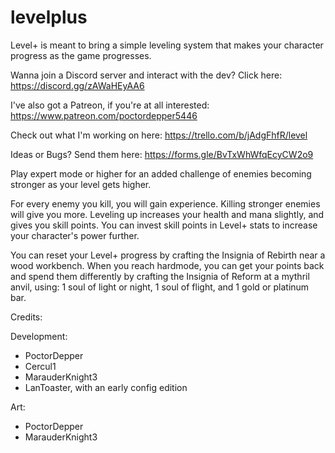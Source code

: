# levelplus

Level+ is meant to bring a simple leveling system that makes your character progress as the game progresses.

Wanna join a Discord server and interact with the dev? Click here: https://discord.gg/zAWaHEyAA6

I've also got a Patreon, if you're at all interested: https://www.patreon.com/poctordepper5446

Check out what I'm working on here: https://trello.com/b/jAdgFhfR/level

Ideas or Bugs? Send them here: https://forms.gle/BvTxWhWfqEcyCW2o9

Play expert mode or higher for an added challenge of enemies becoming stronger as your level gets higher.

For every enemy you kill, you will gain experience. Killing stronger enemies will give you more.
Leveling up increases your health and mana slightly, and gives you skill points.
You can invest skill points in Level+ stats to increase your character's power further.

You can reset your Level+ progress by crafting the Insignia of Rebirth near a wood workbench.
When you reach hardmode, you can get your points back and spend them differently by crafting the Insignia of Reform at a mythril anvil, using:
1 soul of light or night,
1 soul of flight,
and 1 gold or platinum bar.

Credits:

Development:
 - PoctorDepper
 - Cercul1
 - MarauderKnight3
 - LanToaster, with an early config edition

Art:
 - PoctorDepper
 - MarauderKnight3